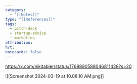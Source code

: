 ```yaml
---
category:
  - "[[Notes]]"
type: "[[References]]"
tags:
  - pitch-deck
  - startup-advice
  - marketing
attribution: 
h/t: 
notecards: false
---
```

https://x.com/nikitabier/status/1769890588046811428?s=20

![[Screenshot 2024-03-19 at 10.08.10 AM.png]]